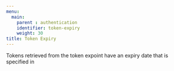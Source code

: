 ```yaml
---
menu:
  main:
    parent : authentication
    identifier: token-expiry
    weight: 30
title: Token Expiry
---
```


Tokens retrieved from the token expoint have an expiry date that is specified in 
